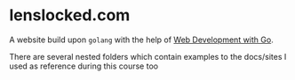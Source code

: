 # lenslocked.com

A website build upon `golang` with the help of [Web Development with Go](https://www.usegolang.com/).

There are several nested folders which contain examples to the docs/sites I used as reference during this course too
